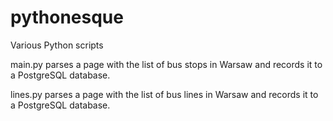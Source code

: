 # pythonesque
Various Python scripts

main.py parses a page with the list of bus stops in Warsaw and records it to a PostgreSQL database.

lines.py parses a page with the list of bus lines in Warsaw and records it to a PostgreSQL database.
